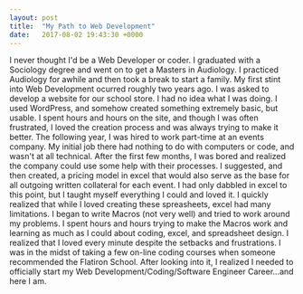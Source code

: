 ```yaml
---
layout: post
title:  "My Path to Web Development"
date:   2017-08-02 19:43:30 +0000
---
```



I never thought I'd be a Web Developer or coder. I graduated with a Sociology degree and went on to get a Masters in Audiology. I practiced Audiology for awhile and then took a break to start a family. My first stint into Web Development ocurred roughly two years ago. I was asked to develop a website for our school store. I had no idea what I was doing. I used WordPress, and somehow created something extremely basic, but usable. I spent hours and hours on the site, and though I was often frustrated, I loved the creation process and was always trying to make it better. The following year, I was hired to work part-time at an events company. My initial job there had nothing to do with computers or code, and wasn't at all technical. After the first few months, I was bored and realized the company could use some help with their processes. I suggested, and then created, a pricing model in excel that would also serve as the base for all outgoing written collateral for each event. I had only dabbled in excel to this point, but I taught myself everything I could and loved it. I quickly realized that while I loved creating these spreasheets, excel had many limitations. I began to write Macros (not very well) and tried to work around my problems. I spent hours and hours trying to make the Macros work and learning as much as I could about coding, excel, and spreadsheet design. I realized that I loved every minute despite the setbacks and frustrations. I was in the midst of taking a few on-line coding courses when someone recommended the Flatiron School. After looking into it, I realized I needed to officially start my Web Development/Coding/Software Engineer Career...and here I am.

